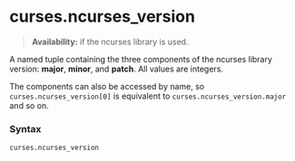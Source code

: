 # curses.ncurses_version

> **Availability:** if the ncurses library is used.

A named tuple containing the three components of the ncurses library version: **major**, **minor**, and **patch**. All values are integers. 

The components can also be accessed by name, so `curses.ncurses_version[0]` is equivalent to `curses.ncurses_version.major` and so on.


### Syntax

```python
curses.ncurses_version
```